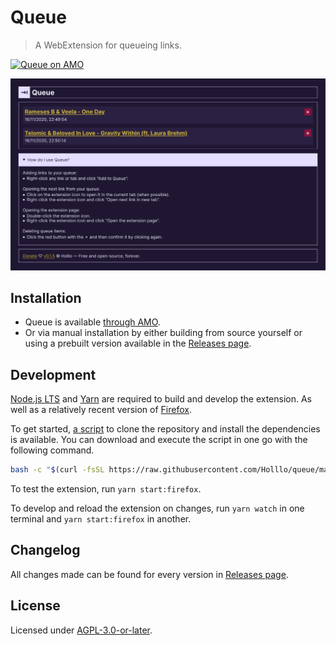 # Queue

> A WebExtension for queueing links.

[![Queue on AMO](https://img.shields.io/amo/v/holllo-queue)](https://addons.mozilla.org/firefox/addon/holllo-queue)

![Queue 0.1.5](./docs/screenshots/queue-version-0-1-5.png)

## Installation

* Queue is available [through AMO](https://addons.mozilla.org/firefox/addon/holllo-queue/).
* Or via manual installation by either building from source yourself or using a prebuilt version available in the [Releases page](https://github.com/Holllo/queue/releases).

## Development

[Node.js LTS](https://nodejs.org) and [Yarn](https://yarnpkg.com/) are required to build and develop the extension. As well as a relatively recent version of [Firefox](https://www.mozilla.org/firefox/).

To get started, [a script](https://github.com/Holllo/queue/blob/main/docs/scripts/clone-and-install.sh) to clone the repository and install the dependencies is available. You can download and execute the script in one go with the following command.

```sh
bash -c "$(curl -fsSL https://raw.githubusercontent.com/Holllo/queue/main/docs/scripts/clone-and-install.sh)"
```

To test the extension, run `yarn start:firefox`.

To develop and reload the extension on changes, run `yarn watch` in one terminal and `yarn start:firefox` in another.

## Changelog

All changes made can be found for every version in [Releases page](https://github.com/Holllo/queue/releases).

## License

Licensed under [AGPL-3.0-or-later](https://github.com/Holllo/queue/blob/main/LICENSE).
